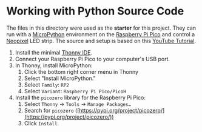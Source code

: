 # Working with Python Source Code

The files in this directory were used as the **starter** for this project. They
can run with a [MicroPython] environment on the [Raspberry Pi Pico] and control
a [Neopixel] LED strip. The source and setup is based on this
[YouTube Tutorial].

1. Install the minimal [Thonny IDE].
2. Connect your Raspberry Pi Pico to your computer's USB port.
3. In Thonny, install MicroPython:
   1. Click the bottom right corner menu in Thonny
   2. Select "Install MicroPython."
   3. Select `Family`: `RP2`
   4. Select `Variant`: `Raspberry Pi Pico/PicoH`
4. Install the `picozero` library for the Raspberry Pi Pico:
   1. Select `Thonny` → `Tools` → `Manage Packages…`
   2. Search for `picozero` ([https://pypi.org/project/picozero/](https://pypi.org/project/picozero/))
   3. Click `Install`.

[MicroPython]: [https://micropython.org/](https://micropython.org/)
[Neopixel]: https://www.adafruit.com/product/2841
[Raspberry Pi Pico]: https://www.raspberrypi.com/products/raspberry-pi-pico/
[YouTube Tutorial]: [https://www.youtube.com/watch?v=WpaXMcmwyeU](https://www.youtube.com/watch?v=WpaXMcmwyeU)
[Thonny IDE]: [https://thonny.org/](https://thonny.org/)
